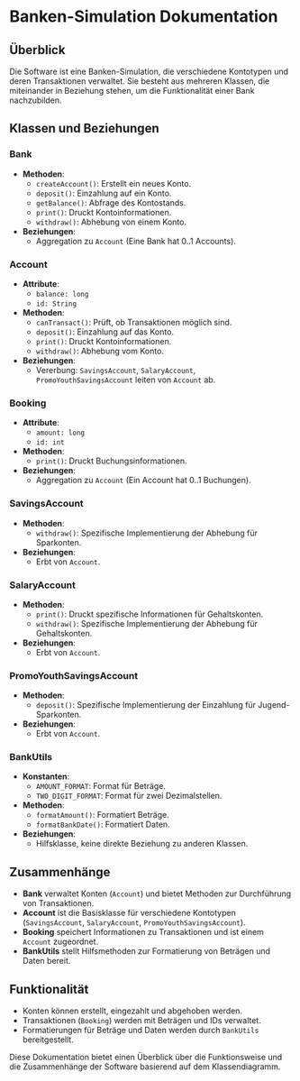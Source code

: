 # Banken-Simulation Dokumentation

## Überblick
Die Software ist eine Banken-Simulation, die verschiedene Kontotypen und deren Transaktionen verwaltet. Sie besteht aus mehreren Klassen, die miteinander in Beziehung stehen, um die Funktionalität einer Bank nachzubilden.

## Klassen und Beziehungen

### Bank
- **Methoden**:
  - `createAccount()`: Erstellt ein neues Konto.
  - `deposit()`: Einzahlung auf ein Konto.
  - `getBalance()`: Abfrage des Kontostands.
  - `print()`: Druckt Kontoinformationen.
  - `withdraw()`: Abhebung von einem Konto.
- **Beziehungen**:
  - Aggregation zu `Account` (Eine Bank hat 0..1 Accounts).

### Account
- **Attribute**:
  - `balance: long`
  - `id: String`
- **Methoden**:
  - `canTransact()`: Prüft, ob Transaktionen möglich sind.
  - `deposit()`: Einzahlung auf das Konto.
  - `print()`: Druckt Kontoinformationen.
  - `withdraw()`: Abhebung vom Konto.
- **Beziehungen**:
  - Vererbung: `SavingsAccount`, `SalaryAccount`, `PromoYouthSavingsAccount` leiten von `Account` ab.

### Booking
- **Attribute**:
  - `amount: long`
  - `id: int`
- **Methoden**:
  - `print()`: Druckt Buchungsinformationen.
- **Beziehungen**:
  - Aggregation zu `Account` (Ein Account hat 0..1 Buchungen).

### SavingsAccount
- **Methoden**:
  - `withdraw()`: Spezifische Implementierung der Abhebung für Sparkonten.
- **Beziehungen**:
  - Erbt von `Account`.

### SalaryAccount
- **Methoden**:
  - `print()`: Druckt spezifische Informationen für Gehaltskonten.
  - `withdraw()`: Spezifische Implementierung der Abhebung für Gehaltskonten.
- **Beziehungen**:
  - Erbt von `Account`.

### PromoYouthSavingsAccount
- **Methoden**:
  - `deposit()`: Spezifische Implementierung der Einzahlung für Jugend-Sparkonten.
- **Beziehungen**:
  - Erbt von `Account`.

### BankUtils
- **Konstanten**:
  - `AMOUNT_FORMAT`: Format für Beträge.
  - `TWO_DIGIT_FORMAT`: Format für zwei Dezimalstellen.
- **Methoden**:
  - `formatAmount()`: Formatiert Beträge.
  - `formatBankDate()`: Formatiert Daten.
- **Beziehungen**:
  - Hilfsklasse, keine direkte Beziehung zu anderen Klassen.

## Zusammenhänge
- **Bank** verwaltet Konten (`Account`) und bietet Methoden zur Durchführung von Transaktionen.
- **Account** ist die Basisklasse für verschiedene Kontotypen (`SavingsAccount`, `SalaryAccount`, `PromoYouthSavingsAccount`).
- **Booking** speichert Informationen zu Transaktionen und ist einem `Account` zugeordnet.
- **BankUtils** stellt Hilfsmethoden zur Formatierung von Beträgen und Daten bereit.

## Funktionalität
- Konten können erstellt, eingezahlt und abgehoben werden.
- Transaktionen (`Booking`) werden mit Beträgen und IDs verwaltet.
- Formatierungen für Beträge und Daten werden durch `BankUtils` bereitgestellt.

Diese Dokumentation bietet einen Überblick über die Funktionsweise und die Zusammenhänge der Software basierend auf dem Klassendiagramm.
